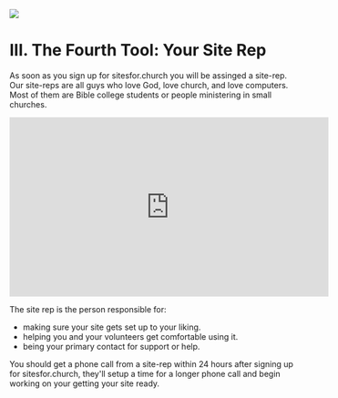 
![](https://dl.dropboxusercontent.com/u/47159282/site-reps.png)

# III. The Fourth Tool: Your Site Rep


As soon as you sign up for sitesfor.church you will be assinged a site-rep.  Our site-reps are all guys who love God, love church, and love computers.  Most of them are Bible college students or people ministering in small churches.  

<iframe width="560" height="315" src="https://www.youtube.com/embed/k_niuBw72PI" frameborder="0" allowfullscreen></iframe>

<br>

The site rep is the person responsible for: 

* making sure your site gets set up to your liking.
* helping you and your volunteers get comfortable using it.
* being your primary contact for support or help.

You should get a phone call from a site-rep within 24 hours after signing up for sitesfor.church, they'll setup a time for a longer phone call and begin working on your getting your site ready.








